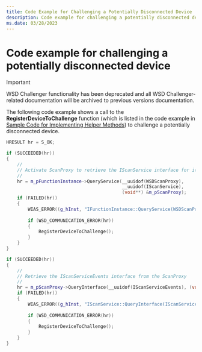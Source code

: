 ```yaml
---
title: Code Example for Challenging a Potentially Disconnected Device
description: Code example for challenging a potentially disconnected device
ms.date: 03/28/2023
---
```


# Code example for challenging a potentially disconnected device

> [!IMPORTANT]
> WSD Challenger functionality has been deprecated and all WSD Challenger-related documentation will be archived to previous versions documentation.

The following code example shows a call to the **RegisterDeviceToChallenge** function (which is listed in the code example in [Sample Code for Implementing Helper Methods](code-example-for-implementing-helper-methods.md)) to challenge a potentially disconnected device.

```cpp
HRESULT hr = S_OK;

if (SUCCEEDED(hr))
{
    //
    // Activate ScanProxy to retrieve the IScanService interface for it
    //
    hr = m_pFunctionInstance->QueryService(__uuidof(WSDScanProxy),
                                           __uuidof(IScanService),
                                           (void**) &m_pScanProxy);
    if (FAILED(hr))
    {
        WIAS_ERROR((g_hInst, "IFunctionInstance::QueryService(WSDScanProxy, IScanService) failed, cannot activate ScanProxy, hr = 0x%08X", hr));
 
        if (WSD_COMMUNICATION_ERROR(hr))
        {
            RegisterDeviceToChallenge();
        }
    }
}

if (SUCCEEDED(hr))
{
    //
    // Retrieve the IScanServiceEvents interface from the ScanProxy
    //
    hr = m_pScanProxy->QueryInterface(__uuidof(IScanServiceEvents), (void**)&m_pScanEvents);
    if (FAILED(hr))
    {
        WIAS_ERROR((g_hInst, "IScanService::QueryInterface(IScanServiceEvents) failed, hr = 0x%08X", hr));
 
        if (WSD_COMMUNICATION_ERROR(hr))
        {
            RegisterDeviceToChallenge();
        }
    }
}
```
